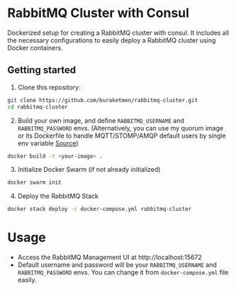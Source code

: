 # RabbitMQ Cluster with Consul

Dockerized setup for creating a RabbitMQ cluster with consul. It includes all the necessary configurations to easily deploy a RabbitMQ cluster using Docker containers.

## Getting started

1. Clone this repository:
```bash
git clone https://github.com/buraketmen/rabbitmq-cluster.git
cd rabbitmq-cluster
```

2. Build your own image, and define `RABBITMQ_USERNAME` and `RABBITMQ_PASSWORD` envs. (Alternatively, you can use my quorum image or its Dockerfile to handle MQTT/STOMP/AMQP default users by single env variable [Source](https://github.com/buraketmen/rabbitmq-mqtt-quorum))
```bash
docker build -t <your-image> .
```
3. Initialize Docker Swarm (if not already initialized)
```bash
docker swarm init
```

4. Deploy the RabbitMQ Stack
```bash
docker stack deploy -c docker-compose.yml rabbitmq-cluster
```

# Usage
- Access the RabbitMQ Management UI at http://localhost:15672
- Default username and password will be your `RABBITMQ_USERNAME` and `RABBITMQ_PASSWORD` envs. You can change it from `docker-compose.yml` file easily.
